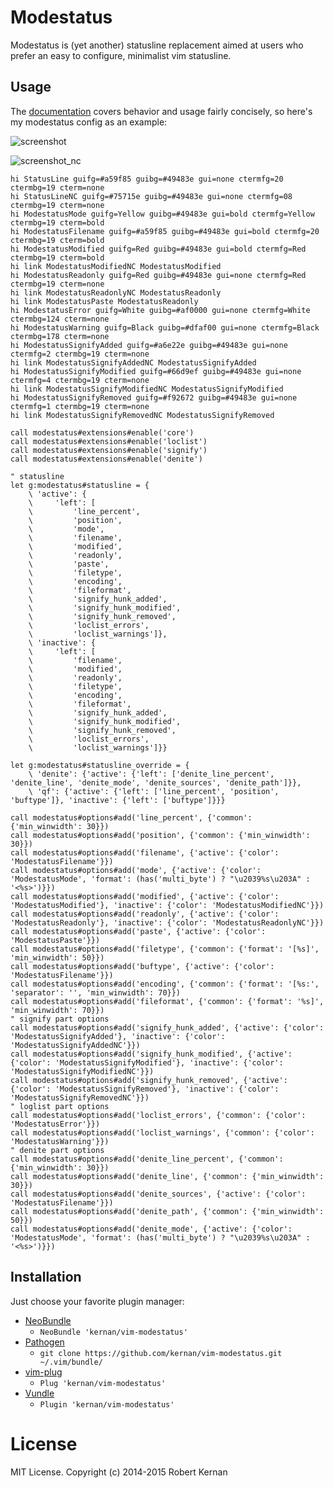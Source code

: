 # Modestatus

Modestatus is (yet another) statusline replacement aimed at users who prefer
an easy to configure, minimalist vim statusline.

## Usage

The [documentation](doc/modestatus.txt) covers behavior and usage fairly
concisely, so here's my modestatus config as an example:

![screenshot](https://raw.github.com/kernan/vim-modestatus/master/statusline.jpg)

![screenshot_nc](https://raw.github.com/kernan/vim-modestatus/master/statusline_nc.jpg)

```viml
hi StatusLine guifg=#a59f85 guibg=#49483e gui=none ctermfg=20 ctermbg=19 cterm=none
hi StatusLineNC guifg=#75715e guibg=#49483e gui=none ctermfg=08 ctermbg=19 cterm=none
hi ModestatusMode guifg=Yellow guibg=#49483e gui=bold ctermfg=Yellow ctermbg=19 cterm=bold
hi ModestatusFilename guifg=#a59f85 guibg=#49483e gui=bold ctermfg=20 ctermbg=19 cterm=bold
hi ModestatusModified guifg=Red guibg=#49483e gui=bold ctermfg=Red ctermbg=19 cterm=bold
hi link ModestatusModifiedNC ModestatusModified
hi ModestatusReadonly guifg=Red guibg=#49483e gui=none ctermfg=Red ctermbg=19 cterm=none
hi link ModestatusReadonlyNC ModestatusReadonly
hi link ModestatusPaste ModestatusReadonly
hi ModestatusError guifg=White guibg=#af0000 gui=none ctermfg=White ctermbg=124 cterm=none
hi ModestatusWarning guifg=Black guibg=#dfaf00 gui=none ctermfg=Black ctermbg=178 cterm=none
hi ModestatusSignifyAdded guifg=#a6e22e guibg=#49483e gui=none ctermfg=2 ctermbg=19 cterm=none
hi link ModestatusSignifyAddedNC ModestatusSignifyAdded
hi ModestatusSignifyModified guifg=#66d9ef guibg=#49483e gui=none ctermfg=4 ctermbg=19 cterm=none
hi link ModestatusSignifyModifiedNC ModestatusSignifyModified
hi ModestatusSignifyRemoved guifg=#f92672 guibg=#49483e gui=none ctermfg=1 ctermbg=19 cterm=none
hi link ModestatusSignifyRemovedNC ModestatusSignifyRemoved

call modestatus#extensions#enable('core')
call modestatus#extensions#enable('loclist')
call modestatus#extensions#enable('signify')
call modestatus#extensions#enable('denite')

" statusline
let g:modestatus#statusline = {
	\ 'active': {
	\     'left': [
	\         'line_percent',
	\         'position',
	\         'mode',
	\         'filename',
	\         'modified',
	\         'readonly',
	\         'paste',
	\         'filetype',
	\         'encoding',
	\         'fileformat',
	\         'signify_hunk_added',
	\         'signify_hunk_modified',
	\         'signify_hunk_removed',
	\         'loclist_errors',
	\         'loclist_warnings']},
	\ 'inactive': {
	\     'left': [
	\         'filename',
	\         'modified',
	\         'readonly',
	\         'filetype',
	\         'encoding',
	\         'fileformat',
	\         'signify_hunk_added',
	\         'signify_hunk_modified',
	\         'signify_hunk_removed',
	\         'loclist_errors',
	\         'loclist_warnings']}}

let g:modestatus#statusline_override = {
	\ 'denite': {'active': {'left': ['denite_line_percent', 'denite_line', 'denite_mode', 'denite_sources', 'denite_path']}},
	\ 'qf': {'active': {'left': ['line_percent', 'position', 'buftype']}, 'inactive': {'left': ['buftype']}}}

call modestatus#options#add('line_percent', {'common': {'min_winwidth': 30}})
call modestatus#options#add('position', {'common': {'min_winwidth': 30}})
call modestatus#options#add('filename', {'active': {'color': 'ModestatusFilename'}})
call modestatus#options#add('mode', {'active': {'color': 'ModestatusMode', 'format': (has('multi_byte') ? "\u2039%s\u203A" : '<%s>')}})
call modestatus#options#add('modified', {'active': {'color': 'ModestatusModified'}, 'inactive': {'color': 'ModestatusModifiedNC'}})
call modestatus#options#add('readonly', {'active': {'color': 'ModestatusReadonly'}, 'inactive': {'color': 'ModestatusReadonlyNC'}})
call modestatus#options#add('paste', {'active': {'color': 'ModestatusPaste'}})
call modestatus#options#add('filetype', {'common': {'format': '[%s]', 'min_winwidth': 50}})
call modestatus#options#add('buftype', {'active': {'color': 'ModestatusFilename'}})
call modestatus#options#add('encoding', {'common': {'format': '[%s:', 'separator': '', 'min_winwidth': 70}})
call modestatus#options#add('fileformat', {'common': {'format': '%s]', 'min_winwidth': 70}})
" signify part options
call modestatus#options#add('signify_hunk_added', {'active': {'color': 'ModestatusSignifyAdded'}, 'inactive': {'color': 'ModestatusSignifyAddedNC'}})
call modestatus#options#add('signify_hunk_modified', {'active': {'color': 'ModestatusSignifyModified'}, 'inactive': {'color': 'ModestatusSignifyModifiedNC'}})
call modestatus#options#add('signify_hunk_removed', {'active': {'color': 'ModestatusSignifyRemoved'}, 'inactive': {'color': 'ModestatusSignifyRemovedNC'}})
" loglist part options
call modestatus#options#add('loclist_errors', {'common': {'color': 'ModestatusError'}})
call modestatus#options#add('loclist_warnings', {'common': {'color': 'ModestatusWarning'}})
" denite part options
call modestatus#options#add('denite_line_percent', {'common': {'min_winwidth': 30}})
call modestatus#options#add('denite_line', {'common': {'min_winwidth': 30}})
call modestatus#options#add('denite_sources', {'active': {'color': 'ModestatusFilename'}})
call modestatus#options#add('denite_path', {'common': {'min_winwidth': 50}})
call modestatus#options#add('denite_mode', {'active': {'color': 'ModestatusMode', 'format': (has('multi_byte') ? "\u2039%s\u203A" : '<%s>')}})
```

## Installation

Just choose your favorite plugin manager:

- [NeoBundle](https://github.com/Shougo/neobundle.vim)
  - `NeoBundle 'kernan/vim-modestatus'`
- [Pathogen](https://github.com/tpope/vim-pathogen)
  - `git clone https://github.com/kernan/vim-modestatus.git ~/.vim/bundle/`
- [vim-plug](https://github.com/junegunn/vim-plug)
  - `Plug 'kernan/vim-modestatus'`
- [Vundle](https://github.com/gmarik/Vundle.vim)
  - `Plugin 'kernan/vim-modestatus'`

# License

MIT License. Copyright (c) 2014-2015 Robert Kernan
